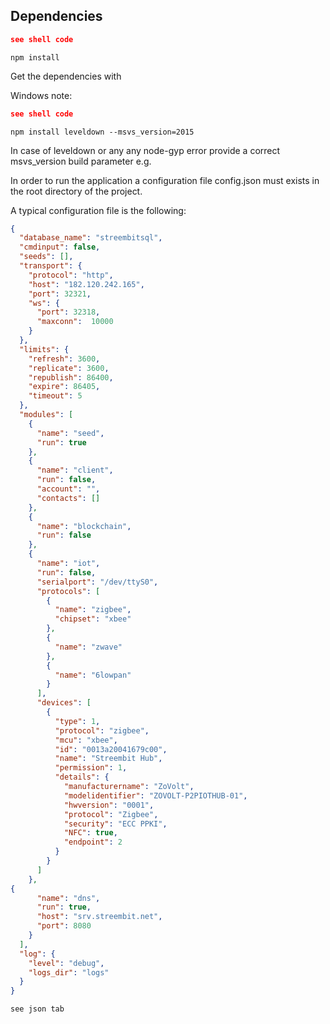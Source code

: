 ## Dependencies

```json
see shell code
```
```shell
npm install
```

Get the dependencies with

Windows note:
```json
see shell code
```
```shell
npm install leveldown --msvs_version=2015
```
In case of leveldown or any any node-gyp error provide a correct msvs_version build parameter e.g.

In order to run the application a configuration file config.json must exists in the root directory of the project.

A typical configuration file is the following:

```json
{
  "database_name": "streembitsql",
  "cmdinput": false,
  "seeds": [],
  "transport": {
    "protocol": "http",
    "host": "182.120.242.165",
    "port": 32321,
    "ws": {
      "port": 32318,
      "maxconn":  10000
    }
  },
  "limits": {
    "refresh": 3600,
    "replicate": 3600,
    "republish": 86400,
    "expire": 86405,
    "timeout": 5
  },
  "modules": [
    {
      "name": "seed",
      "run": true
    },
    {
      "name": "client",
      "run": false,
      "account": "",
      "contacts": []
    },
    {
      "name": "blockchain",
      "run": false
    },
    {
      "name": "iot",
      "run": false,
      "serialport": "/dev/ttyS0",
      "protocols": [
        {
          "name": "zigbee",
          "chipset": "xbee"
        },
        {
          "name": "zwave"
        },
        {
          "name": "6lowpan"
        }
      ],
      "devices": [
        {
          "type": 1,
          "protocol": "zigbee",
          "mcu": "xbee",
          "id": "0013a20041679c00",
          "name": "Streembit Hub",
          "permission": 1,
          "details": {
            "manufacturername": "ZoVolt",
            "modelidentifier": "ZOVOLT-P2PIOTHUB-01",
            "hwversion": "0001",
            "protocol": "Zigbee",
            "security": "ECC PPKI",
            "NFC": true,
            "endpoint": 2
          }
        }
      ]
    },
{
      "name": "dns",
      "run": true,
      "host": "srv.streembit.net",
      "port": 8080
    }
  ],
  "log": {
    "level": "debug",
    "logs_dir": "logs"
  }
}
````
```shell
see json tab
```
